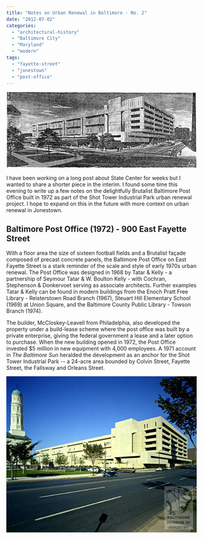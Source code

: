 ```yaml
---
title: "Notes on Urban Renewal in Baltimore - No. 2"
date: "2012-07-02"
categories: 
  - "architectural-history"
  - "Baltimore City"
  - "Maryland"
  - "modern"
tags: 
  - "fayette-street"
  - "jonestown"
  - "post-office"
---
```


![From "Main Post Office Planned For 1970," Carleton Jones, The Baltimore Sun, March 31, 1968.](images/postoffice_3-31-1968.jpg)

I have been working on a long post about State Center for weeks but I wanted to share a shorter piece in the interim. I found some time this evening to write up a few notes on the delightfully Brutalist Baltimore Post Office built in 1972 as part of the Shot Tower Industrial Park urban renewal project. I hope to expand on this in the future with more context on urban renewal in Jonestown.

## Baltimore Post Office (1972) - 900 East Fayette Street

With a floor area the size of sixteen football fields and a Brutalist façade composed of precast concrete panels, the Baltimore Post Office on East Fayette Street is a stark reminder of the scale and style of early 1970s urban renewal. The Post Office was designed in 1968 by Tatar & Kelly - a partnership of Seymour Tatar & W. Boulton Kelly - with Cochran, Stephenson & Donkervoet serving as associate architects. Further examples Tatar & Kelly can be found in modern buildings from the Enoch Pratt Free Library - Reisterstown Road Branch (1967), Steuart Hill Elementary School (1969) at Union Square, and the Baltimore County Public Library - Towson Branch (1974).

The builder, McCloskey-Leavell from Philadelphia, also developed the property under a build-lease scheme where the post office was built by a private enterprise, giving the federal government a lease and a later option to purchase. When the new building opened in 1972, the Post Office invested $5 million in new equipment with 4,000 employees. A 1971 account in _The Baltimore Sun_ heralded the development as an anchor for the Shot Tower Industrial Park -- a 24-acre area bounded by Colvin Street, Fayette Street, the Fallsway and Orleans Street.

![Baltimore Museum of Industry, BG&E Print and Negative Collection, [BGE.47525](http://baltmusindustry.pastperfect-online.com/35171cgi/mweb.exe?request=record;id=C316DDD1-4935-4D92-AFD2-383690361613;type=102), 10/19/1971](images/bge_47525a.jpg)
